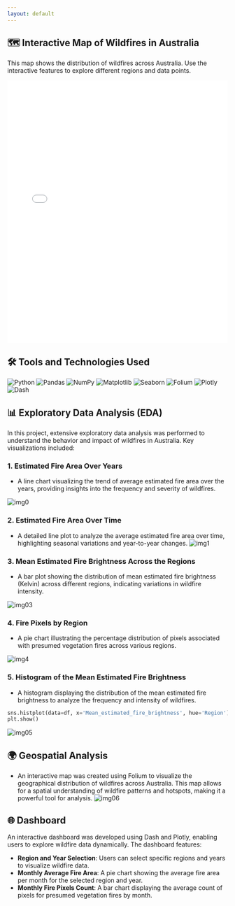 ```yaml
---
layout: default
---
```


## 🗺️ Interactive Map of Wildfires in Australia

This map shows the distribution of wildfires across Australia. Use the interactive features to explore different regions and data points.

<iframe src="detailed_marker_map.html" width="100%" height="600" style="border:none;"></iframe>

## 🛠️ Tools and Technologies Used

![Python](https://img.shields.io/badge/Python-%2314354C.svg?style=for-the-badge&logo=python&logoColor=white)
![Pandas](https://img.shields.io/badge/Pandas-%23150458.svg?style=for-the-badge&logo=pandas&logoColor=white)
![NumPy](https://img.shields.io/badge/NumPy-%23013243.svg?style=for-the-badge&logo=numpy&logoColor=white)
![Matplotlib](https://img.shields.io/badge/Matplotlib-%23ffffff.svg?style=for-the-badge&logo=Matplotlib&logoColor=black)
![Seaborn](https://img.shields.io/badge/Seaborn-%23001a72.svg?style=for-the-badge&logo=seaborn&logoColor=white)
![Folium](https://img.shields.io/badge/Folium-%234CAF50.svg?style=for-the-badge&logo=folium&logoColor=white)
![Plotly](https://img.shields.io/badge/Plotly-%233F4F75.svg?style=for-the-badge&logo=plotly&logoColor=white)
![Dash](https://img.shields.io/badge/Dash-%23143A52.svg?style=for-the-badge&logo=dash&logoColor=white)

## 📊 Exploratory Data Analysis (EDA)

In this project, extensive exploratory data analysis was performed to understand the behavior and impact of wildfires in Australia. Key visualizations included:

### 1. **Estimated Fire Area Over Years**

- A line chart visualizing the trend of average estimated fire area over the years, providing insights into the frequency and severity of wildfires.

![img0](assets/01.png)

### 2. **Estimated Fire Area Over Time**

- A detailed line plot to analyze the average estimated fire area over time, highlighting seasonal variations and year-to-year changes.
![img1](assets/02.png)

### 3. **Mean Estimated Fire Brightness Across the Regions**

- A bar plot showing the distribution of mean estimated fire brightness (Kelvin) across different regions, indicating variations in wildfire intensity.

![img03](assets/03.png)

### 4. **Fire Pixels by Region**

- A pie chart illustrating the percentage distribution of pixels associated with presumed vegetation fires across various regions.

![img4](assets/04.png)

### 5. **Histogram of the Mean Estimated Fire Brightness**

- A histogram displaying the distribution of the mean estimated fire brightness to analyze the frequency and intensity of wildfires.

```python
sns.histplot(data=df, x='Mean_estimated_fire_brightness', hue='Region')
plt.show()
```
![img05](assets/05.png)

## 🌍 Geospatial Analysis

- An interactive map was created using Folium to visualize the geographical distribution of wildfires across Australia. This map allows for a spatial understanding of wildfire patterns and hotspots, making it a powerful tool for analysis.
![img06](assets/06.png)

## 🌐 Dashboard
An interactive dashboard was developed using Dash and Plotly, enabling users to explore wildfire data dynamically. The dashboard features:

- **Region and Year Selection**: Users can select specific regions and years to visualize wildfire data.
- **Monthly Average Fire Area**: A pie chart showing the average fire area per month for the selected region and year.
- **Monthly Fire Pixels Count**: A bar chart displaying the average count of pixels for presumed vegetation fires by month.

